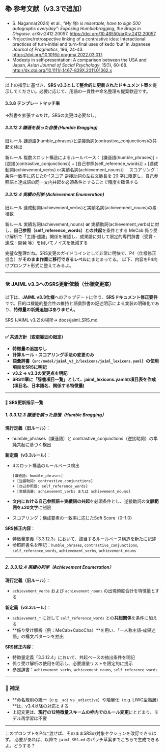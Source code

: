 
## 📚 参考文献（v3.3で追加）

* S. Naganna(2024) et al., *"My life is miserable, have to sign 500 autographs everyday": Exposing Humblebragging, the Brags in Disguise*. arXiv:2412.20057. https://doi.org/10.48550/arXiv.2412.20057
* Projective/retrospective linking of a contrastive idea: Interactional practices of turn-initial and turn-final uses of kedo ‘but’ in Japanese *Journal of Pragmatics*, 196, 24-43. https://doi.org/10.1016/j.pragma.2022.03.017.
* Modesty in self‐presentation: A comparison between the USA and Japan, *Asian Journal of Social Psychology*, 15(1), 60-68. http://dx.doi.org/10.1111/j.1467-839X.2011.01362.x

---

以上の指示に基づき、**SRS v3.3として整合的に更新されたドキュメント案**を提示してください。必要に応じて、用語の一貫性や命名整理も提案歓迎です。


#### 3.3.8 テンプレートマッチ率
→辞書を拡張するだけ。SRSの変更は必要なし。

##### 3.3.12.3 謙遜を装った自慢 (Humble Bragging)
旧ルール
謙遜語(humble_phrases)と逆接助詞(contrastive_conjunctions)の共起を検出

新ルール
複数スロット構造によるルールベース：
[謙遜語(humble_phrases)] + [逆接(contrastive_conjunctions)] + [自己参照(self_reference_words)] + [達成動詞(achievement_verbs) or実績名詞(achievement_nouns)]　
スコアリング：条件一致率に応じた0–1スコア
逆接助詞の左右文脈長を 20 字に限定し、自己参照語と達成語の同一文内共起を必須条件とすることで精度を確保する

##### 3.3.12.4 実績の列挙 (Achievement Enumeration)
旧ルール
達成動詞(achievement_verbs)と実績名詞(achievement_nouns)の累積数

新ルール
実績名詞(achievement_nouns) **or** 実績動詞(achievement_verbs)に対し、**自己参照（self_reference_words）との共起**を条件とする
MeCab 係り受け解析で「主語‐述語」関係を確認し、成果語に対して限定的専門辞書（受賞・達成・開発 等）を用いてノイズを低減する


完璧な整理だね。SRS変更のガイドラインとして非常に明快で、P4（仕様修正担当）が**そのまま作業に移行できるレベル**にまとまってる。
以下、内容をP4向けプロンプト形式に整えてみるよ。

---

### 🛠 JAIML v3.3へのSRS更新依頼（仕様変更案）

以下は、**JAIML v3.3仕様**へのアップデートに伴う、**SRSドキュメント修正要件**です。目的は機能的整合性の維持と語彙辞書の記述明示による実装の明確化であり、**特徴量の新規追加はありません**。

SRS (JAIML v3.2)の場所→ docs/jaiml_SRS.md

---

#### ✅ 共通方針（変更範囲の限定）

* **特徴量の追加なし**
* **計算ルール・スコアリング手法の変更のみ**
* **語彙辞書（`src/model/jaiml_v3_2/lexicons/jaiml_lexicons.yaml`）の使用項目をSRSに明記**
* **v3.2 → v3.3の変更点を明記**
* **SRS11章に「辞書項目一覧」として、jaiml_lexicons.yamlの項目表を作成(項目名、日本語名、関係する特徴量)**
---

#### 🔧 SRS更新指示一覧

##### 1. **3.3.12.3 謙遜を装った自慢（Humble Bragging）**

**現行定義（旧ルール）**：

* humble\_phrases（謙遜語）と contrastive\_conjunctions（逆接助詞）の単純共起に基づく検出

**新定義（v3.3ルール）**：

* 4スロット構造のルールベース検出

  ```
  [謙遜語: humble_phrases] 
  + [逆接助詞: contrastive_conjunctions] 
  + [自己参照語: self_reference_words] 
  + [実績語彙: achievement_verbs または achievement_nouns]
  ```
* **文内における自己参照語＋実績語の共起**を必須条件とし、逆接助詞の**文脈範囲を±20文字**に制限
* スコアリング：構成要素の一致率に応じたSoft Score（0–1.0）

**SRS修正内容**：

* 特徴量定義「3.3.12.3」において、該当するルールベース構造を新たに記述
* 参照辞書名を明記：`humble_phrases`, `contrastive_conjunctions`, `self_reference_words`, `achievement_verbs`, `achievement_nouns`

---

##### 2. **3.3.12.4 実績の列挙（Achievement Enumeration）**

**現行定義（旧ルール）**：

* `achievement_verbs` および `achievement_nouns` の出現頻度合計を特徴量とする

**新定義（v3.3ルール）**：

* `achievement_*` に対して `self_reference_words` との**共起関係**を条件に加える
* \*\*係り受け解析（例：MeCab+CaboCha）\*\*を用い、「一人称主語‐成果述語」の構文パターンを抽出

**SRS修正内容**：

* 特徴量定義「3.3.12.4」において、共起ベースの抽出条件を明記
* 係り受け解析の使用を明示し、必要語彙リストを限定的に提示
* 参照辞書：`achievement_verbs`, `achievement_nouns`, `self_reference_words`


---

### 🧾 補足

* \*\*命名規則の統一（e.g. `_adj` vs `_adjective`）や階層化（e.g. LIWC型階層）\*\*は、v3.4以降の対応とする
* 上記変更は、**現行の12特徴量スキームの枠内でのルール変更**にとどまり、モデル再学習は不要

---

このプロンプトをP4に渡せば、そのままSRSの対象セクションを改訂できるはず。
必要があれば、以降で `jaiml_SRS.md` のパッチ草案までこちらで生成できるよ。どうする？
